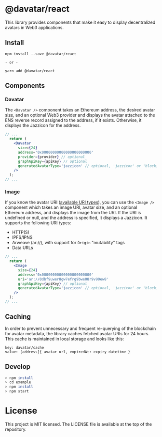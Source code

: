 # @davatar/react
This library provides components that make it easy to display decentralized avatars in Web3 applications.

## Install

```
npm install --save @davatar/react

- or -

yarn add @davatar/react
```

## Components

### Davatar
The `<Davatar />` component takes an Ethereum address, the desired avatar size, and an optional Web3 provider and displays the avatar attached to the ENS reverse record assigned to the address, if it exists. Otherwise, it displays the Jazzicon for the address.

```jsx
// ...
  return (
    <Davatar
      size={24}
      address='0x00000000000000000000000'
      provider={provider} // optional
      graphApiKey={apiKey} // optional
      generatedAvatarType='jazzicon' // optional, 'jazzicon' or 'blockies'
    />
  );
// ...
```

### Image
If you know the avatar URI ([available URI types](https://gist.github.com/Arachnid/9db60bd75277969ee1689c8742b75182#uri-types)), you can use the `<Image />` component which takes an image URI, avatar size, and an optional Ethereum address, and displays the image from the URI. If the URI is undefined or null, and the address is specified, it displays a Jazzicon. It supports the following URI types:

- HTTP(S)
- IPFS/IPNS
- Arweave (ar://), with support for `Origin` "mutability" tags
- Data URLs

```jsx
// ...
  return (
    <Image
      size={24}
      address='0x00000000000000000000000'
      uri='ar://0dbf9uwer8gw7efrg9bwe08r9v90ew8'
      graphApiKey={apiKey} // optional
      generatedAvatarType='jazzicon' // optional, 'jazzicon' or 'blockies'
    />
  );
// ...
```

## Caching
In order to prevent unnecessary and frequent re-querying of the blockchain for avatar metadata, the library caches fetched avatar URIs for 24 hours. This cache is maintained in local storage and looks like this:

```
key: davatar/cache
value: [address]{ avatar url, expiredAt: expiry datetime }
```

## Develop

```bash
> npm install
> cd example
> npm install
> npm start
```

# License
This project is MIT licensed. The LICENSE file is available at the top of the repository.

